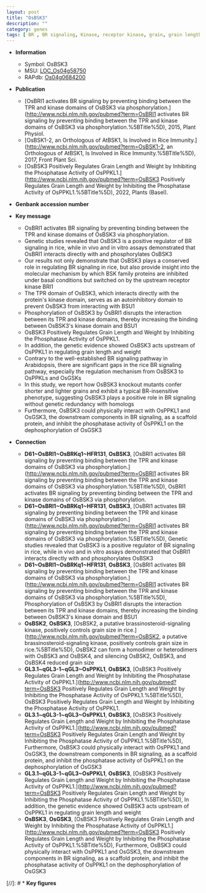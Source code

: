 ```yaml
---
layout: post
title: "OsBSK3"
description: ""
category: genes
tags: [ BR , BR signaling, Kinase, receptor kinase, grain, grain length, BR, phosphatase]
---
```


* **Information**  
    + Symbol: OsBSK3  
    + MSU: [LOC_Os04g58750](http://rice.uga.edu/cgi-bin/ORF_infopage.cgi?orf=LOC_Os04g58750)  
    + RAPdb: [Os04g0684200](https://rapdb.dna.affrc.go.jp/locus/?name=Os04g0684200)  

* **Publication**  
    + [OsBRI1 activates BR signaling by preventing binding between the TPR and kinase domains of OsBSK3 via phosphorylation.](http://www.ncbi.nlm.nih.gov/pubmed?term=OsBRI1 activates BR signaling by preventing binding between the TPR and kinase domains of OsBSK3 via phosphorylation.%5BTitle%5D), 2015, Plant Physiol.
    + [OsBSK1-2, an Orthologous of AtBSK1, Is Involved in Rice Immunity.](http://www.ncbi.nlm.nih.gov/pubmed?term=OsBSK1-2, an Orthologous of AtBSK1, Is Involved in Rice Immunity.%5BTitle%5D), 2017, Front Plant Sci.
    + [OsBSK3 Positively Regulates Grain Length and Weight by Inhibiting the Phosphatase Activity of OsPPKL1.](http://www.ncbi.nlm.nih.gov/pubmed?term=OsBSK3 Positively Regulates Grain Length and Weight by Inhibiting the Phosphatase Activity of OsPPKL1.%5BTitle%5D), 2022, Plants (Basel).

* **Genbank accession number**  

* **Key message**  
    + OsBRI1 activates BR signaling by preventing binding between the TPR and kinase domains of OsBSK3 via phosphorylation.
    + Genetic studies revealed that OsBSK3 is a positive regulator of BR signaling in rice, while in vivo and in vitro assays demonstrated that OsBRI1 interacts directly with and phosphorylates OsBSK3
    + Our results not only demonstrate that OsBSK3 plays a conserved role in regulating BR signaling in rice, but also provide insight into the molecular mechanism by which BSK family proteins are inhibited under basal conditions but switched on by the upstream receptor kinase BRI1
    + The TPR domain of OsBSK3, which interacts directly with the protein's kinase domain, serves as an autoinhibitory domain to prevent OsBSK3 from interacting with BSU1
    + Phosphorylation of OsBSK3 by OsBRI1 disrupts the interaction between its TPR and kinase domains, thereby increasing the binding between OsBSK3's kinase domain and BSU1
    + OsBSK3 Positively Regulates Grain Length and Weight by Inhibiting the Phosphatase Activity of OsPPKL1.
    + In addition, the genetic evidence showed OsBSK3 acts upstream of OsPPKL1 in regulating grain length and weight
    + Contrary to the well-established BR signaling pathway in Arabidopsis, there are significant gaps in the rice BR signaling pathway, especially the regulation mechanism from OsBSK3 to OsPPKLs and OsGSKs
    + In this study, we report how OsBSK3 knockout mutants confer shorter and lighter grains and exhibit a typical BR-insensitive phenotype, suggesting OsBSK3 plays a positive role in BR signaling without genetic redundancy with homologs
    + Furthermore, OsBSK3 could physically interact with OsPPKL1 and OsGSK3, the downstream components in BR signaling, as a scaffold protein, and inhibit the phosphatase activity of OsPPKL1 on the dephosphorylation of OsGSK3

* **Connection**  
    + __D61~OsBRI1~OsBRKq1~HFR131__, __OsBSK3__, [OsBRI1 activates BR signaling by preventing binding between the TPR and kinase domains of OsBSK3 via phosphorylation.](http://www.ncbi.nlm.nih.gov/pubmed?term=OsBRI1 activates BR signaling by preventing binding between the TPR and kinase domains of OsBSK3 via phosphorylation.%5BTitle%5D), OsBRI1 activates BR signaling by preventing binding between the TPR and kinase domains of OsBSK3 via phosphorylation.
    + __D61~OsBRI1~OsBRKq1~HFR131__, __OsBSK3__, [OsBRI1 activates BR signaling by preventing binding between the TPR and kinase domains of OsBSK3 via phosphorylation.](http://www.ncbi.nlm.nih.gov/pubmed?term=OsBRI1 activates BR signaling by preventing binding between the TPR and kinase domains of OsBSK3 via phosphorylation.%5BTitle%5D), Genetic studies revealed that OsBSK3 is a positive regulator of BR signaling in rice, while in vivo and in vitro assays demonstrated that OsBRI1 interacts directly with and phosphorylates OsBSK3
    + __D61~OsBRI1~OsBRKq1~HFR131__, __OsBSK3__, [OsBRI1 activates BR signaling by preventing binding between the TPR and kinase domains of OsBSK3 via phosphorylation.](http://www.ncbi.nlm.nih.gov/pubmed?term=OsBRI1 activates BR signaling by preventing binding between the TPR and kinase domains of OsBSK3 via phosphorylation.%5BTitle%5D), Phosphorylation of OsBSK3 by OsBRI1 disrupts the interaction between its TPR and kinase domains, thereby increasing the binding between OsBSK3's kinase domain and BSU1
    + __OsBSK2__, __OsBSK3__, [OsBSK2, a putative brassinosteroid-signaling kinase, positively controls grain size in rice.](http://www.ncbi.nlm.nih.gov/pubmed?term=OsBSK2, a putative brassinosteroid-signaling kinase, positively controls grain size in rice.%5BTitle%5D),  OsBSK2 can form a homodimer or heterodimers with OsBSK3 and OsBSK4, and silencing OsBSK2, OsBSK3, and OsBSK4 reduced grain size
    + __GL3.1~qGL3-1~qGL3~OsPPKL1__, __OsBSK3__, [OsBSK3 Positively Regulates Grain Length and Weight by Inhibiting the Phosphatase Activity of OsPPKL1.](http://www.ncbi.nlm.nih.gov/pubmed?term=OsBSK3 Positively Regulates Grain Length and Weight by Inhibiting the Phosphatase Activity of OsPPKL1.%5BTitle%5D), OsBSK3 Positively Regulates Grain Length and Weight by Inhibiting the Phosphatase Activity of OsPPKL1.
    + __GL3.1~qGL3-1~qGL3~OsPPKL1__, __OsBSK3__, [OsBSK3 Positively Regulates Grain Length and Weight by Inhibiting the Phosphatase Activity of OsPPKL1.](http://www.ncbi.nlm.nih.gov/pubmed?term=OsBSK3 Positively Regulates Grain Length and Weight by Inhibiting the Phosphatase Activity of OsPPKL1.%5BTitle%5D),  Furthermore, OsBSK3 could physically interact with OsPPKL1 and OsGSK3, the downstream components in BR signaling, as a scaffold protein, and inhibit the phosphatase activity of OsPPKL1 on the dephosphorylation of OsGSK3
    + __GL3.1~qGL3-1~qGL3~OsPPKL1__, __OsBSK3__, [OsBSK3 Positively Regulates Grain Length and Weight by Inhibiting the Phosphatase Activity of OsPPKL1.](http://www.ncbi.nlm.nih.gov/pubmed?term=OsBSK3 Positively Regulates Grain Length and Weight by Inhibiting the Phosphatase Activity of OsPPKL1.%5BTitle%5D),  In addition, the genetic evidence showed OsBSK3 acts upstream of OsPPKL1 in regulating grain length and weight
    + __OsBSK3__, __OsGSK3__, [OsBSK3 Positively Regulates Grain Length and Weight by Inhibiting the Phosphatase Activity of OsPPKL1.](http://www.ncbi.nlm.nih.gov/pubmed?term=OsBSK3 Positively Regulates Grain Length and Weight by Inhibiting the Phosphatase Activity of OsPPKL1.%5BTitle%5D),  Furthermore, OsBSK3 could physically interact with OsPPKL1 and OsGSK3, the downstream components in BR signaling, as a scaffold protein, and inhibit the phosphatase activity of OsPPKL1 on the dephosphorylation of OsGSK3

[//]: # * **Key figures**  


